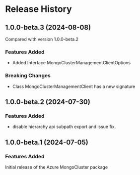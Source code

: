 # Release History
    
## 1.0.0-beta.3 (2024-08-08)
Compared with version 1.0.0-beta.2
    
### Features Added

  - Added Interface MongoClusterManagementClientOptions

### Breaking Changes

  - Class MongoClusterManagementClient has a new signature
    
## 1.0.0-beta.2 (2024-07-30)

### Features Added

- disable hierarchy api subpath export and issue fix.

## 1.0.0-beta.1 (2024-07-05)

### Features Added

Initial release of the Azure MongoCluster package
